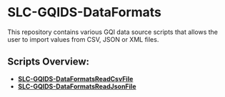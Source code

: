 # SLC-GQIDS-DataFormats

This repository contains various GQI data source scripts that allows the user to import values from CSV, JSON or XML files.

## Scripts Overview:
- [**SLC-GQIDS-DataFormatsReadCsvFile**](./SLC-GQIDS-DataFormatReadCsvFile_1/README.md)
- [**SLC-GQIDS-DataFormatsReadJsonFile**](./SLC-GQIDS-DataFormatReadJsonFile_1/README.md)
